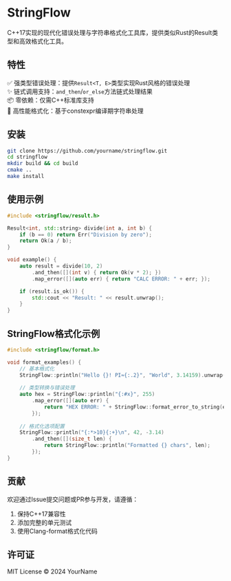 # StringFlow

C++17实现的现代化错误处理与字符串格式化工具库，提供类似Rust的Result类型和高效格式化工具。

## 特性

✅ 强类型错误处理：提供`Result<T, E>`类型实现Rust风格的错误处理  
✨ 链式调用支持：`and_then`/`or_else`方法链式处理结果  
📦 零依赖：仅需C++标准库支持  
🚀 高性能格式化：基于constexpr编译期字符串处理  

## 安装

```bash
git clone https://github.com/yourname/stringflow.git
cd stringflow
mkdir build && cd build
cmake ..
make install
```

## 使用示例

```cpp
#include <stringflow/result.h>

Result<int, std::string> divide(int a, int b) {
    if (b == 0) return Err("Division by zero");
    return Ok(a / b);
}

void example() {
    auto result = divide(10, 2)
        .and_then([](int v) { return Ok(v * 2); })
        .map_error([](auto err) { return "CALC ERROR: " + err; });

    if (result.is_ok()) {
        std::cout << "Result: " << result.unwrap();
    }
}
```

## StringFlow格式化示例

```cpp
#include <stringflow/format.h>

void format_examples() {
    // 基本格式化
    StringFlow::println("Hello {}! PI≈{:.2}", "World", 3.14159).unwrap();
    
    // 类型转换与错误处理
    auto hex = StringFlow::println("{:#x}", 255)
        .map_error([](auto err) { 
            return "HEX ERROR: " + StringFlow::format_error_to_string(err);
        });
    
    // 格式化选项配置
    StringFlow::println("{:*>10}{:+}\n", 42, -3.14)
        .and_then([](size_t len) {
            return StringFlow::println("Formatted {} chars", len);
        });
}
```

## 贡献

欢迎通过Issue提交问题或PR参与开发，请遵循：
1. 保持C++17兼容性
2. 添加完整的单元测试
3. 使用Clang-format格式化代码

## 许可证

MIT License © 2024 YourName